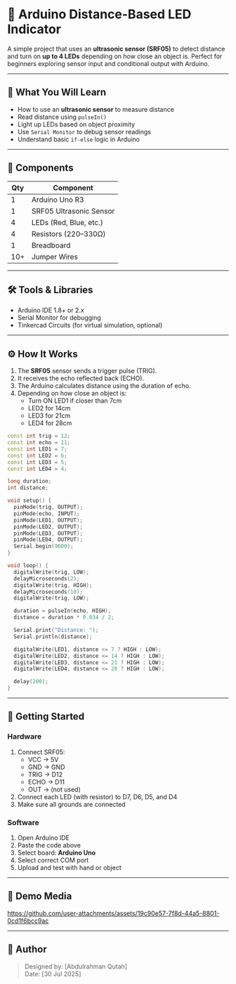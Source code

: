 # 🚗 Arduino Distance-Based LED Indicator

A simple project that uses an **ultrasonic sensor (SRF05)** to detect distance and turn on **up to 4 LEDs** depending on how close an object is.
Perfect for beginners exploring sensor input and conditional output with Arduino.

---

## 🎯 What You Will Learn

- How to use an **ultrasonic sensor** to measure distance
- Read distance using `pulseIn()`
- Light up LEDs based on object proximity
- Use `Serial Monitor` to debug sensor readings
- Understand basic `if-else` logic in Arduino

---

## 🔧 Components

| Qty | Component                    |
|-----|-------------------------------|
| 1   | Arduino Uno R3               |
| 1   | SRF05 Ultrasonic Sensor      |
| 4   | LEDs (Red, Blue, etc.)       |
| 4   | Resistors (220–330Ω)         |
| 1   | Breadboard                   |
| 10+ | Jumper Wires                 |

---

## 🛠️ Tools & Libraries

- Arduino IDE 1.8+ or 2.x
- Serial Monitor for debugging
- Tinkercad Circuits (for virtual simulation, optional)

---

## ⚙️ How It Works

1. The **SRF05** sensor sends a trigger pulse (TRIG).
2. It receives the echo reflected back (ECHO).
3. The Arduino calculates distance using the duration of echo.
4. Depending on how close an object is:
   - Turn ON LED1 if closer than 7cm
   - LED2 for 14cm
   - LED3 for 21cm
   - LED4 for 28cm

```cpp
const int trig = 12;   
const int echo = 11;
const int LED1 = 7;
const int LED2 = 6;
const int LED3 = 5;
const int LED4 = 4;

long duration;
int distance;

void setup() {
  pinMode(trig, OUTPUT);
  pinMode(echo, INPUT);
  pinMode(LED1, OUTPUT);
  pinMode(LED2, OUTPUT);
  pinMode(LED3, OUTPUT);
  pinMode(LED4, OUTPUT);
  Serial.begin(9600);
}

void loop() {
  digitalWrite(trig, LOW);
  delayMicroseconds(2);
  digitalWrite(trig, HIGH);
  delayMicroseconds(10);
  digitalWrite(trig, LOW);

  duration = pulseIn(echo, HIGH);
  distance = duration * 0.034 / 2;

  Serial.print("Distance: ");
  Serial.println(distance);

  digitalWrite(LED1, distance <= 7 ? HIGH : LOW);
  digitalWrite(LED2, distance <= 14 ? HIGH : LOW);
  digitalWrite(LED3, distance <= 21 ? HIGH : LOW);
  digitalWrite(LED4, distance <= 28 ? HIGH : LOW);

  delay(200);
}
```

---

## 🚀 Getting Started

### Hardware
1. Connect SRF05:
   - VCC → 5V
   - GND → GND
   - TRIG → D12
   - ECHO → D11
   - OUT → (not used)
2. Connect each LED (with resistor) to D7, D6, D5, and D4
3. Make sure all grounds are connected

### Software
1. Open Arduino IDE
2. Paste the code above
3. Select board: **Arduino Uno**
4. Select correct COM port
5. Upload and test with hand or object

---

## 📸 Demo Media
https://github.com/user-attachments/assets/19c90e57-7f8d-44a5-8801-0cd1f6bcc9ac

---

## 👤 Author
> Designed by: [Abdulrahman Qutah]  
> Date: [30 Jul 2025]
